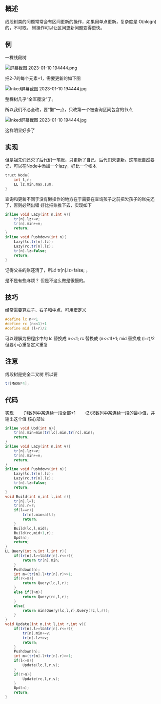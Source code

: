 ## 概述
线段树类的问题常常会有区间更新的操作，如果用单点更新，复杂度是 O(nlogn)的，不可取。
懒操作可以让区间更新问题变得更快。
## 例
一棵线段树

 ![屏幕截图 2023-01-10 194444.png](/web.RequireFile.do?fid=5Jr9RzBg)

把2-7的每个元素+1，需要更新的如下图

![Inked屏幕截图 2023-01-10 194444.jpg](/web.RequireFile.do?fid=DrpXIHqS)

整棵树几乎“全军覆没”了。

所以我们不必全改，要“懒”一点，只改第一个被查询区间包含的节点

![Inked屏幕截图 2023-01-10 194444.jpg](/web.RequireFile.do?fid=a3MgBymP)

这样明显好多了
## 实现
但是祖先们还欠了后代们一笔账，只更新了自己，后代们未更新。这笔账自然要记，可以在Node中添加一个lazy，好比一个帐本
```c++
truct Node{
	int l,r;
	LL lz,min,max,sum;
}
```
查询和更新不同于没有懒操作的地方在于需要在查询孩子之前把欠孩子的账先还了，否则必然出错
好比把账推下去，实现如下
```c++
inline void Lazy(int n,int v){
	tr[n].lz+=v;
	tr[n].min+=v;
	return;
}
inline void Pushdown(int n){
	Lazy(lc,tr[n].lz);
	Lazy(rc,tr[n].lz);
	tr[n].lz=false;
	return;
}
```
记得父亲的账还清了，所以 tr[n].lz=false; 。

是不是有些麻烦？
但是不这么做是很慢的。

## 技巧
经常需要算左子、右子和中点，可用宏定义
```c++
#define lc n<<1
#define rc (n<<1)+1
#define mid (l+r)/2
```
可以理解为把程序中的 lc 替换成 n<<1; rc 替换成 (n<<1)+1; mid 替换成 (l+r)/2
但要小心重复定义重复
## 注意
线段树是完全二叉树
所以要
```c++
tr[MAXN*4];
```
## 代码
实现
　　(1)数列中某连续一段全部+1
　　(2)求数列中某连续一段的最小值，并输出这个值
核心部位
```c++
inline void Upd(int n){
	tr[n].min=min(tr[lc].min,tr[rc].min);
	return;
}
inline void Lazy(int n,int v){
	tr[n].lz+=v;
	tr[n].min+=v;
	return;
}
inline void Pushdown(int n){
	Lazy(lc,tr[n].lz);
	Lazy(rc,tr[n].lz);
	tr[n].lz=false;
	return;
}
void Build(int n,int l,int r){
	tr[n].l=l;
	tr[n].r=r;
	if(l==r){
		tr[n].min=a[l];
		return;
	}
	Build(lc,l,mid);
	Build(rc,mid+1,r);
	Upd(n);
	return;
}
LL Query(int n,int l,int r){
	if(tr[n].l>=l&&tr[n].r<=r){
		return tr[n].min;
	}
	Pushdown(n);
	int m=(tr[n].l+tr[n].r)>>1;
	if(r<=m){
		return Query(lc,l,r);
	}
	else if(l>m){
		return Query(rc,l,r);
	}
	else{
		return min(Query(lc,l,r),Query(rc,l,r));
	}
}
void Update(int n,int l,int r,int v){
	if(tr[n].l>=l&&tr[n].r<=r){
		tr[n].min+=v;
		tr[n].lz+=v;
		return;
	}
	Pushdown(n);
	int m=(tr[n].l+tr[n].r)>>1;
	if(l<=m){
		Update(lc,l,r,v);
	}
	if(r>m){
		Update(rc,l,r,v);
	}
	Upd(n);
	return;
}
```
